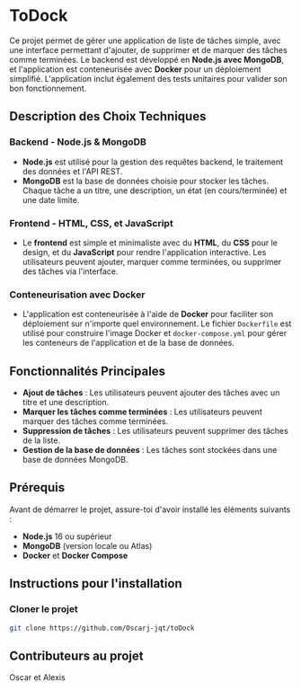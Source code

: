 # ToDock

Ce projet permet de gérer une application de liste de tâches simple, avec une interface permettant d'ajouter, de supprimer et de marquer des tâches comme terminées. Le backend est développé en **Node.js avec MongoDB**, et l'application est conteneurisée avec **Docker** pour un déploiement simplifié. L'application inclut également des tests unitaires pour valider son bon fonctionnement.

## Description des Choix Techniques

### Backend - Node.js & MongoDB
* **Node.js** est utilisé pour la gestion des requêtes backend, le traitement des données et l'API REST.
* **MongoDB** est la base de données choisie pour stocker les tâches. Chaque tâche a un titre, une description, un état (en cours/terminée) et une date limite.

### Frontend - HTML, CSS, et JavaScript
* Le **frontend** est simple et minimaliste avec du **HTML**, du **CSS** pour le design, et du **JavaScript** pour rendre l'application interactive. Les utilisateurs peuvent ajouter, marquer comme terminées, ou supprimer des tâches via l'interface.


### Conteneurisation avec Docker
* L'application est conteneurisée à l'aide de **Docker** pour faciliter son déploiement sur n'importe quel environnement. Le fichier `Dockerfile` est utilisé pour construire l'image Docker et `docker-compose.yml` pour gérer les conteneurs de l'application et de la base de données.

## Fonctionnalités Principales
* **Ajout de tâches** : Les utilisateurs peuvent ajouter des tâches avec un titre et une description.
* **Marquer les tâches comme terminées** : Les utilisateurs peuvent marquer des tâches comme terminées.
* **Suppression de tâches** : Les utilisateurs peuvent supprimer des tâches de la liste.
* **Gestion de la base de données** : Les tâches sont stockées dans une base de données MongoDB.

## Prérequis

Avant de démarrer le projet, assure-toi d'avoir installé les éléments suivants :

* **Node.js** 16 ou supérieur
* **MongoDB** (version locale ou Atlas)
* **Docker** et **Docker Compose**

## Instructions pour l'installation

### Cloner le projet
```bash
git clone https://github.com/Oscarj-jqt/toDock

```

## Contributeurs au projet
Oscar et Alexis
